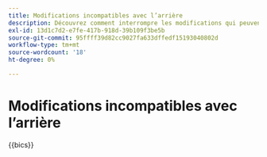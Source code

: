 ```yaml
---
title: Modifications incompatibles avec l’arrière
description: Découvrez comment interrompre les modifications qui peuvent nécessiter des mises à jour de votre code personnalisé ou de votre extension.
exl-id: 13d1c7d2-e7fe-417b-918d-39b109f3be5b
source-git-commit: 95ffff39d82cc9027fa633dffedf15193040802d
workflow-type: tm+mt
source-wordcount: '18'
ht-degree: 0%

---
```


# Modifications incompatibles avec l’arrière

{{bics}}
